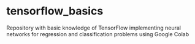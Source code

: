 # tensorflow_basics
Repository with basic knowledge of TensorFlow implementing neural networks for regression and classification problems using Google Colab
